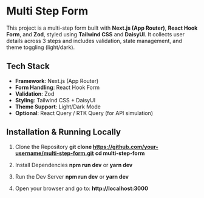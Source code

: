# Multi Step Form

This project is a multi-step form built with **Next.js (App Router)**, **React Hook Form**, and **Zod**, styled using **Tailwind CSS** and **DaisyUI**. It collects user details across 3 steps and includes validation, state management, and theme toggling (light/dark).

## Tech Stack

- **Framework**: Next.js (App Router)
- **Form Handling**: React Hook Form
- **Validation**: Zod
- **Styling**: Tailwind CSS + DaisyUI
- **Theme Support**: Light/Dark Mode
- **Optional**: React Query / RTK Query (for API simulation)

## Installation & Running Locally

1. Clone the Repository
   **git clone https://github.com/your-username/multi-step-form.git**
   **cd multi-step-form**

2. Install Dependencies
   **npm run dev**
   or
   **yarn dev**

3. Run the Dev Server
   **npm run dev**
   or
   **yarn dev**

4. Open your browser and go to:
  **http://localhost:3000**
